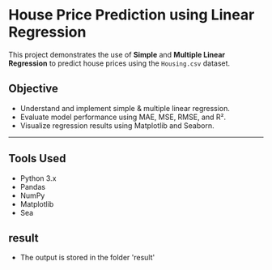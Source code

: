 # House Price Prediction using Linear Regression

This project demonstrates the use of **Simple** and **Multiple Linear Regression** to predict house prices using the `Housing.csv` dataset.

##  Objective

- Understand and implement simple & multiple linear regression.
- Evaluate model performance using MAE, MSE, RMSE, and R².
- Visualize regression results using Matplotlib and Seaborn.

---

##  Tools Used

- Python 3.x
- Pandas
- NumPy
- Matplotlib
- Sea

## result
- The output is stored in the folder 'result'
